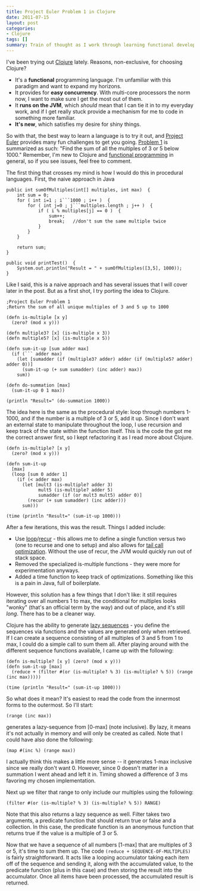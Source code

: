 ```yaml
---
title: Project Euler Problem 1 in Clojure
date: 2011-07-15
layout: post
categories:
- Clojure
tags: []
summary: Train of thought as I work through learning functional development with Clojure
---
```


I've been trying out <a href="http://clojure.org" target="_blank">Clojure</a> lately. Reasons, non-exclusive, for choosing Clojure?

<ul>
<li>It's a <strong>functional</strong> programming language. I'm unfamiliar with this paradigm and want to expand my horizons.</li>
<li>It provides for <strong>easy concurrency</strong>. With multi-core processors the norm now, I want to make sure I get the most out of them.</li>
<li>It <strong>runs on the JVM</strong>, which <i>should</i> mean that I can tie it in to my everyday work, and if I get really stuck provide a mechanism for me to code in something more familiar.</li>
<li><strong>It's new</strong>, which satisfies my desire for shiny things.</li>
</ul>

So with that, the best way to learn a language is to try it out, and <a href="http://projecteuler.net/" target="_blank">Project Euler</a> provides many fun challenges to get you going. <a href="http://projecteuler.net/index.php?section=problems&id=1" target="_blank">Problem 1</a> is summarized as such: "Find the sum of all the multiples of 3 or 5 below 1000." Remember, I'm new to Clojure and <a href="http://en.wikipedia.org/wiki/Functional_programming" target="_blank">functional programming</a> in general, so if you see issues, feel free to comment.

The first thing that crosses my mind is how I would do this in procedural languages. First, the naive approach in Java

```
public int sumOfMultiples(int[] multiples, int max)  {
    int sum = 0;
    for ( int i=1 ; i```1000 ; i++ )  {
        for ( int j=0 ; j```multiples.length ; j++ )  {
            if ( i % multiples[j] == 0 )  {
                sum++;
                break;   //don't sum the same multiple twice
            }
        }
    }

    return sum;
}

public void printTest()  {
	System.out.println("Result = " + sumOfMultiples([3,5], 1000));
}
```

Like I said, this is a naive approach and has several issues that I will cover later in the post. But as a first shot, I try porting the idea to Clojure.

```
;Project Euler Problem 1
;Return the sum of all unique multiples of 3 and 5 up to 1000

(defn is-multiple [x y]
  (zero? (mod x y)))

(defn multiple3? [x] (is-multiple x 3))
(defn multiple5? [x] (is-multiple x 5))

(defn sum-it-up [sum adder max]
  (if (``` adder max)
	(let [sumadder (if (multiple3? adder) adder (if (multiple5? adder) adder 0))]
	  (sum-it-up (+ sum sumadder) (inc adder) max))
	sum))

(defn do-summation [max]
  (sum-it-up 0 1 max))

(println "Result=" (do-summation 1000))
```

The idea here is the same as the procedural style: loop through numbers 1-1000, and if the number is a multiple of 3 or 5, add it up. Since I don't want an external state to manipulate throughout the loop, I use recursion and keep track of the state within the function itself. This is the code the got me the correct answer first, so I kept refactoring it as I read more about Clojure.

```
(defn is-multiple? [x y]
  (zero? (mod x y)))

(defn sum-it-up
  [max]
  (loop [sum 0 adder 1]
	(if (< adder max)
	  (let [mult3 (is-multiple? adder 3)
			mult5 (is-multiple? adder 5)
			sumadder (if (or mult3 mult5) adder 0)]
		(recur (+ sum sumadder) (inc adder)))
	  sum)))

(time (println "Result=" (sum-it-up 1000)))
```

After a few iterations, this was the result. Things I added include:

 * Use <a href="http://clojure.github.com/clojure/clojure.core-api.html#clojure.core/loop" target="_blank">loop</a>/<a href="http://clojure.org/special_forms#recur" target="_blank">recur</a> - this allows me to define a single function versus two (one to recurse and one to setup) and also allows for <a href="http://en.wikipedia.org/wiki/Tail_call" target="_blank">tail call optimization</a>. Without the use of recur, the JVM would quickly run out of stack space.
 * Removed the specialized is-multiple functions - they were more for experimentation anyways.
 * Added a time function to keep track of optimizations. Something like this is a pain in Java, full of boilerplate.

However, this solution has a few things that I don't like: it still requires iterating over all numbers 1 to max, the conditional for multiples looks "wonky" (that's an official term by the way) and out of place, and it's still <i>long</i>. There has to be a cleaner way.

Clojure has the ability to generate <a href="http://clojure.org/sequences" target="_blank">lazy sequences</a> - you define the sequences via functions and the values are generated only when retrieved. If I can create a sequence consisting of all multiples of 3 and 5 from 1 to max, I could do a simple call to sum them all. After playing around with the different sequence functions available, I came up with the following:

```
(defn is-multiple? [x y] (zero? (mod x y)))
(defn sum-it-up [max]
  (reduce + (filter #(or (is-multiple? % 3) (is-multiple? % 5)) (range (inc max)))))

(time (println "Result=" (sum-it-up 1000)))
```

So what does it mean? It's easiest to read the code from the innermost forms to the outermost. So I'll start:

```
(range (inc max))
```

generates a lazy-sequence from [0-max] (note inclusive). By lazy, it means it's not actually in memory and will only be created as called. Note that I could have also done the following:

```
(map #(inc %) (range max))
```

I actually think this makes a little more sense -- it generates 1-max inclusive since we really don't want 0. However, since 0 doesn't matter in a summation I went ahead and left it in. Timing showed a difference of 3 ms favoring my chosen implementation.

Next up we filter that range to only include our multiples using the following:

```
(filter #(or (is-multiple? % 3) (is-multiple? % 5)) RANGE)
```

Note that this also returns a lazy sequence as well. Filter takes two arguments, a predicate function that should return true or false and a collection. In this case, the predicate function is an anonymous function that returns true if the value is a multiple of 3 or 5.

Now that we have a sequence of all numbers [1-max] that are multiples of 3 or 5, it's time to sum them up. The code
```(reduce + SEQUENCE-OF-MULTIPLES)``` is fairly straightforward. It acts like a looping accumulator taking each item off of the sequence and sending it, along with the accumulated value, to the predicate function (plus in this case) and then storing the result into the accumulator. Once all items have been processed, the accumulated result is returned.